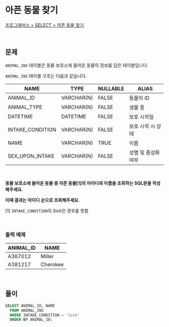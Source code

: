 # 아픈 동물 찾기

[프로그래머스 > SELECT > 아픈 동물 찾기](https://school.programmers.co.kr/learn/courses/30/lessons/59036)

<br/>

## 문제

`ANIMAL_INS` 테이블은 동물 보호소에 들어온 동물의 정보를 담은 테이블입니다.

`ANIMAL_INS` 테이블 구조는 다음과 같습니다.

| NAME                | TYPE       | NULLABLE | ALIAS             |
| ------------------- | ---------- | -------- | ----------------- |
| ANIMAL_ID           | VARCHAR(N) | FALSE    | 동물의 ID          |
| ANIMAL_TYPE         | VARCHAR(N) | FALSE    | 생물 종            |
| DATETIME            | DATETIME   | FALSE    | 보호 시작일         |
| INTAKE_CONDITION    | VARCHAR(N) | FALSE    | 보호 시작 시 상태   |
| NAME                | VARCHAR(N) | TRUE     | 이름               |
| SEX_UPON_INTAKE     | VARCHAR(N) | FALSE    | 성별 및 중성화 여부  |

<br/>

**동물 보호소에 들어온 동물 중 아픈 동물[1]의 아이디와 이름을 조회하는 SQL문을 작성해주세요.**

**이때 결과는 아이디 순으로 조회해주세요.**

[1] `INTAKE_CONDITION`이 Sick인 경우를 뜻함

<br/>

### 출력 예제

| ANIMAL_ID | NAME     |
| --------- | -------- |
| A367012   | Miller   |
| A381217   | Cherokee |

<br/>

## 풀이

```SQL
SELECT ANIMAL_ID, NAME
  FROM ANIMAL_INS
  WHERE INTAKE_CONDITION = 'Sick'
  ORDER BY ANIMAL_ID;
```
